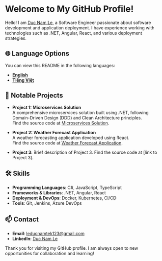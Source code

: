 # Welcome to My GitHub Profile!

Hello! I am [Duc Nam Le](https://www.linkedin.com/in/duc-nam-le-0ab0b1312/), a Software Engineer passionate about software development and application deployment. I have experience working with technologies such as .NET, Angular, React, and various deployment strategies.

## 🌐 Language Options

You can view this README in the following languages:

- **[English](https://github.com/Leducnamtek123/Leducnamtek123/blob/main/README.md)**
- **[Tiếng Việt](https://github.com/Leducnamtek123/Leducnamtek123/blob/main/README-Vietnamese.md)**

## 🚀 Notable Projects

- **Project 1: Microservices Solution**  
  A comprehensive microservices solution built using .NET, following Domain-Driven Design (DDD) and Clean Architecture principles.  
  Find the source code at [Microservices Solution](https://github.com/Leducnamtek123/MicroservicesSolution).

- **Project 2: Weather Forecast Application**  
  A weather forecasting application developed using React.  
  Find the source code at [Weather Forecast Application](https://github.com/Leducnamtek123/Weather_forcast).
- **Project 3**: Brief description of Project 3. Find the source code at [link to Project 3].

## 🛠 Skills

- **Programming Languages**: C#, JavaScript, TypeScript
- **Frameworks & Libraries**: .NET, Angular, React
- **Deployment & DevOps**: Docker, Kubernetes, CI/CD
- **Tools**: Git, Jenkins, Azure DevOps

## 📫 Contact

- **Email**: [leducnamtek123@gmail.com](mailto:leducnamtek123@gmail.com)
- **LinkedIn**: [Duc Nam Le](https://www.linkedin.com/in/duc-nam-le-0ab0b1312/)

Thank you for visiting my GitHub profile. I am always open to new opportunities for collaboration and learning!
